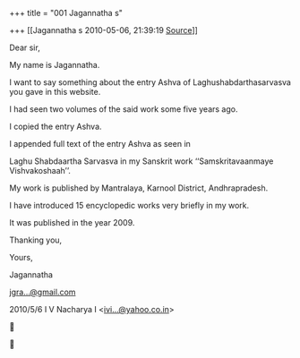 +++
title = "001 Jagannatha s"

+++
[[Jagannatha s	2010-05-06, 21:39:19 [Source](https://groups.google.com/g/bvparishat/c/mo7pOHbtd28)]]



Dear sir,

My name is Jagannatha.

I want to say something about the entry Ashva of
Laghushabdarthasarvasva you gave in this website.

I had seen two volumes of the said work some five years ago.

I copied the entry Ashva.

I appended full text of the entry Ashva as seen in

Laghu Shabdaartha Sarvasva in my Sanskrit work ‘‘Samskritavaanmaye
Vishvakoshaah’’.

My work is published by Mantralaya, Karnool District, Andhrapradesh.

I have introduced 15 encyclopedic works very briefly in my work.

It was published in the year 2009.

Thanking you,

Yours,

Jagannatha

[jgra...@gmail.com]()

  
  


2010/5/6 I V Nacharya I \<[ivi...@yahoo.co.in]()\>





